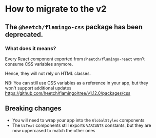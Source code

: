 # How to migrate to the v2

## The `@heetch/flamingo-css` package has been deprecated.
### What does it means?

Every React component exported from `@heetch/flamingo-react` won't consume CSS variables anymore.

Hence, they will not rely on HTML classes.

NB: You can still use CSS variables as a reference in your app, but they won't support additional updates
https://github.com/heetch/flamingo/tree/v1.12.0/packages/css

## Breaking changes
- You will need to wrap your app into the `GlobalStyles` components
- The `UiText` components still exports `VARIANTS` constants, but they are now uppercased to match the other ones
